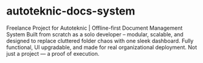 # autoteknic-docs-system
Freelance Project for Autoteknic | Offline-first Document Management System Built from scratch as a solo developer – modular, scalable, and designed to replace cluttered folder chaos with one sleek dashboard. Fully functional, UI upgradable, and made for real organizational deployment. Not just a project — a proof of execution.
